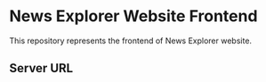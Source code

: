 # News Explorer Website Frontend

This repository represents the frontend of News Explorer website.

## Server URL


